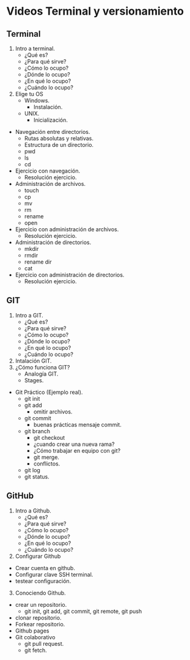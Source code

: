 # Videos Terminal y versionamiento

## Terminal

1.	Intro a terminal.
	-	¿Qué es?
	-	¿Para qué sirve?
	- ¿Cómo lo ocupo?
	- ¿Dónde lo ocupo?
	- ¿En qué lo ocupo?
	- ¿Cuándo lo ocupo? 	
2. Elige tu OS
	-	Windows.
		- Instalación. 	
	-  UNIX.
		- Inicialización.  
- Navegación entre directorios.
	- Rutas absolutas y relativas.
	- Estructura de un directorio. 
	- pwd
	- ls
	- cd
- Ejercicio con navegación.
	- Resolución ejercicio.  
- Administración de archivos.
	- touch
	- cp
	- mv
	- rm
	- rename
	- open 	
- Ejercicio con administración de archivos.
	- Resolución ejercicio.  
- Administración de directorios.
	- mkdir
	- rmdir
	- rename dir
	- cat 	
- Ejercicio con administración de directorios.
	- Resolución ejercicio.	

## GIT 

1.	Intro a GIT.
	-	¿Qué es?
	-	¿Para qué sirve?
	- 	¿Cómo lo ocupo?
	- 	¿Dónde lo ocupo?
	- 	¿En qué lo ocupo?
	- 	¿Cuándo lo ocupo?  
2. Intalación GIT.
3. ¿Cómo funciona GIT?
	- Analogía GIT.
	- Stages.
- Git Práctico (Ejemplo real).
	- git init
	- git add
		- omitir archivos. 
	- git commit
		- buenas prácticas mensaje commit.
	- git branch
		- git checkout
		- ¿cuando crear una nueva rama? 
		- ¿Cómo trabajar en equipo con git?
		- git merge.
		- conflictos.
	- git log
	- git status.	

## GitHub

1. Intro a Github.
	-	¿Qué es?
	-	¿Para qué sirve?
	- 	¿Cómo lo ocupo?
	- 	¿Dónde lo ocupo?
	- 	¿En qué lo ocupo?
	- 	¿Cuándo lo ocupo? 
2. Configurar Github
 -	Crear cuenta en github.
 - Configurar clave SSH terminal.
 - testear configuración.
 
3. Conociendo Github.
- crear un repositorio.
	- git init, git add, git commit, git remote, git push 
- clonar repositorio.
- Forkear repositorio.
- Github pages	
- Git colaborativo
	- git pull request.
	- git fetch.  	


